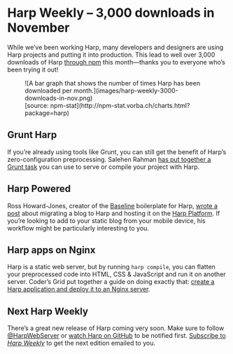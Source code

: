 # Harp Weekly – 3,000 downloads in November

While we’ve been working Harp, many developers and designers are using Harp projects and putting it into production. This lead to well over 3,000 downloads of Harp [through npm](https://npmjs.org/package/harp) this month—thanks you to everyone who’s been trying it out!

<figure>
![A bar graph that shows the number of times Harp has been downloaded per month.](images/harp-weekly-3000-downloads-in-nov.png)
<figcaption>
[source: npm-stat](http://npm-stat.vorba.ch/charts.html?package=harp)
</figcaption>
</figure>

## Grunt Harp

If you’re already using tools like Grunt, you can still get the benefit of Harp’s zero-configuration preprocessing. Salehen Rahman [has put together a Grunt task](https://github.com/shovon/grunt-harp) you can use to serve or compile your project with Harp.

## Harp Powered

Ross Howard-Jones, creator of the [Baseline](https://github.com/rosshj/baseline) boilerplate for Harp, [wrote a post](http://www.wanderedoff.com/blog/harp-powered) about migrating a blog to Harp and hosting it on the [Harp Platform](https://www.harp.io). If you’re looking to add to your static blog from your mobile device, his workflow might be particularly interesting to you.

## Harp apps on Nginx

Harp is a static web server, but by running `harp compile`, you can flatten your preprocessed code into HTML, CSS & JavaScript and run it on another server. Coder’s Grid put together a guide on doing exactly that: [create a Harp application and deploy it to an Nginx server](http://www.codersgrid.com/2013/10/14/make-a-blog-with-harp/).

## Next Harp Weekly

There’s a great new release of Harp coming very soon. Make sure to follow [@HarpWebServer](https://twitter.com/harpwebserver) or [watch Harp on GitHub](https://github.com/sintaxi/harp) to be notified first. [Subscribe to <cite>Harp Weekly</cite>](http://harpjs.us7.list-manage1.com/subscribe?u=af92eba03471187c8aa0266e7&id=74381fea66) to get the next edition emailed to you.